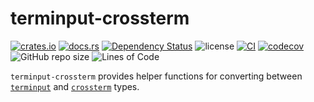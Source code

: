 # terminput-crossterm

[![crates.io](https://img.shields.io/crates/v/terminput-crossterm.svg?logo=rust)](https://crates.io/crates/terminput-crossterm)
[![docs.rs](https://img.shields.io/docsrs/terminput-crossterm?logo=rust)](https://docs.rs/terminput-crossterm)
[![Dependency Status](https://deps.rs/repo/github/aschey/terminput/status.svg?style=flat-square)](https://deps.rs/repo/github/aschey/terminput)
![license](https://img.shields.io/badge/License-MIT%20or%20Apache%202-green.svg)
[![CI](https://github.com/aschey/terminput/actions/workflows/ci.yml/badge.svg)](https://github.com/aschey/terminput/actions/workflows/ci.yml)
[![codecov](https://codecov.io/gh/aschey/terminput/graph/badge.svg?token=Q0tOXGhWPY)](https://codecov.io/gh/aschey/terminput)
![GitHub repo size](https://img.shields.io/github/repo-size/aschey/terminput)
![Lines of Code](https://aschey.tech/tokei/github/aschey/terminput)

`terminput-crossterm` provides helper functions for converting between
[`terminput`](https://crates.io/crates/terminput) and
[`crossterm`](https://crates.io/crates/crossterm) types.
